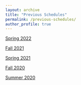```yaml
---
layout: archive
title: "Previous Schedules"
permalink: /previous-schedules/
author_profile: true
---
```


<a href="https://gsipe-workshop.github.io/files/schedule_spring2022.pdf">Spring 2022</a>

<a href="https://gsipe-workshop.github.io/files/schedule_fall2021.pdf">Fall 2021</a>

<a href="https://gsipe-workshop.github.io/files/schedule_spring2021.pdf">Spring 2021</a>

<a href="https://gsipe-workshop.github.io/files/schedule_fall2020.pdf">Fall 2020</a>

<a href="https://gsipe-workshop.github.io/files/schedule_summer2020.pdf">Summer 2020</a>
